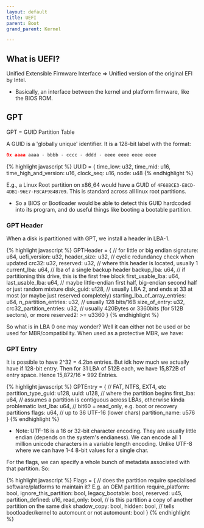 ```yaml
---
layout: default
title: UEFI
parent: Boot
grand_parent: Kernel

---
```


## What is UEFI?

Unified Extensible Firmware Interface => Unified version of the original EFI by Intel.

- Basically, an interface between the kernel and platform firmware, like the BIOS ROM.

## GPT

GPT = GUID Partition Table

A GUID is a 'globally unique' identifier. It is a 128-bit label with the format:

```rust
0x aaaa aaaa - bbbb - cccc - dddd - eeee eeee eeee eeee
```

{% highlight javascript %}
UUID = {
    time_low: u32,
    time_mid: u16,
    time_high_and_version: u16,
    clock_seq: u16,
    node: u48
{% endhighlight %}

E.g., a Linux Root partition on x86_64 would have a GUID of `4F68BCE3-E8CD-4DB1-96E7-FBCAF984B709`. This is standard across all linux root partitions.

- So a BIOS or Bootloader would be able to detect this GUID hardcoded into its program, and do useful things like booting a bootable partition.

### GPT Header

When a disk is partitioned with GPT, we install a header in LBA-1.

{% highlight javascript %}
GPTHeader = {
    // for little or big endian
    signature: u64,
    uefi_version: u32,
    header_size: u32,
    // cyclic redundancy check when updated
    crc32: u32,
    reserved: u32,
    // where this header is located, usually 1
    current_lba: u64,
    // lba of a single backup header
    backup_lba: u64,
    // if partitioning this drive, this is the first free block
    first_usable_lba: u64,
    last_usable_lba: u64,
    // maybe little-endian first half, big-endian second half or just random mixture
    disk_guid: u128,
    // usually LBA 2, and ends at 33 at most (or maybe just reserved completely)
    starting_lba_of_array_entries: u64,
    n_partition_entries: u32,
    // usually 128 bits/16B
    size_of_entry: u32,
    crc32_partition_entries: u32,
    // usually 420Bytes or 3360bits (for 512B sectors), or more
    reserved2: >= u3360
}
{% endhighlight %}

So what is in LBA 0 one may wonder? Well it can either not be used or be used for MBR/compatibility. When used as a protective MBR, we have:

### GPT Entry

It is possible to have 2^32 = 4.2bn entries. But idk how much we actually have if 128-bit entry. Then for 31 LBA of 512B each, we have 15,872B of entry space. Hence 15,872/16 = 992 Entries.

{% highlight javascript %}
GPTEntry = {
    // FAT, NTFS, EXT4, etc
    partition_type_guid: u128,
    uuid: u128,
    // where the partition begins
    first_lba: u64,
    // assumes a partition is contiguous across LBAs, otherwise kinda problematic
    last_lba: u64,
    // bit60 = read_only, e.g. boot or recovery partitions
    flags: u64,
    // up to 36 UTF-16 (lower chars)
    partition_name: u576
}
{% endhighlight %}

- Note: UTF-16 is a 16 or 32-bit character encoding. They are usually little endian (depends on the system's endianess). We can encode all 1 million unicode characters in a variable length encoding. Unlike UTF-8 where we can have 1-4 8-bit values for a single char.

For the flags, we can specify a whole bunch of metadata associated with that partition. So:

{% highlight javascript %}
Flags = {
    // does the partition require specialised software/platforms to maintain it? E.g. an OEM partition
    require_platform: bool,
    ignore_this_partition: bool,
    legacy_bootable: bool,
    reserved: u45,
    partition_defined: u16,
    read_only: bool,
    // is this partition a copy of another partition on the same disk
    shadow_copy: bool,
    hidden: bool,
    // tells bootloader/kernel to automount or not
    automount: bool
}
{% endhighlight %}
